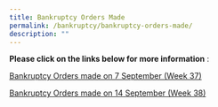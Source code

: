 ```yaml
---
title: Bankruptcy Orders Made
permalink: /bankruptcy/bankruptcy-orders-made/
description: ""
---
```

**Please click on the links below for more information**&nbsp;:<br>

[Bankruptcy Orders made on 7 September (Week 37)](/files/(150923)bankruptcyordersmadeweek37.pdf)<br>

[Bankruptcy Orders made on 14 September (Week 38)](/files/(230923)bankruptcyordersmadeweek38.pdf)<br>
